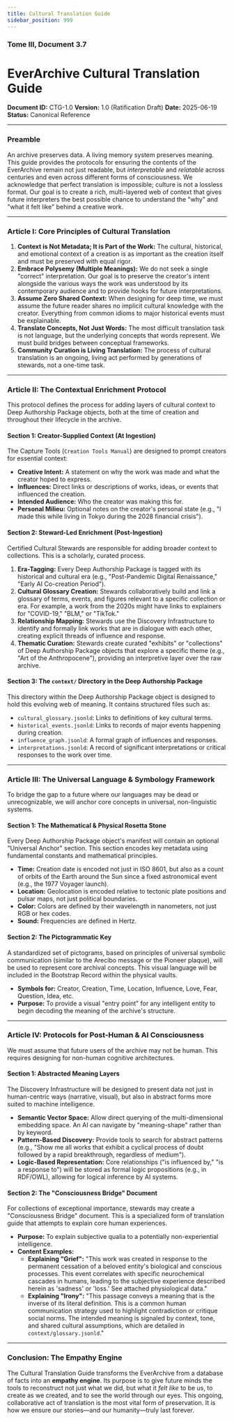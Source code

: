 ```yaml
---
title: Cultural Translation Guide
sidebar_position: 999
---
```


### **Tome III, Document 3.7**

# EverArchive Cultural Translation Guide

**Document ID:** CTG-1.0
**Version:** 1.0 (Ratification Draft)
**Date:** 2025-06-19
**Status:** Canonical Reference

---

### **Preamble**

An archive preserves data. A living memory system preserves meaning. This guide provides the protocols for ensuring the contents of the EverArchive remain not just readable, but *interpretable* and *relatable* across centuries and even across different forms of consciousness. We acknowledge that perfect translation is impossible; culture is not a lossless format. Our goal is to create a rich, multi-layered web of context that gives future interpreters the best possible chance to understand the "why" and "what it felt like" behind a creative work.

---

### **Article I: Core Principles of Cultural Translation**

1.  **Context is Not Metadata; It is Part of the Work:** The cultural, historical, and emotional context of a creation is as important as the creation itself and must be preserved with equal rigor.
2.  **Embrace Polysemy (Multiple Meanings):** We do not seek a single "correct" interpretation. Our goal is to preserve the creator's intent alongside the various ways the work was understood by its contemporary audience and to provide hooks for future interpretations.
3.  **Assume Zero Shared Context:** When designing for deep time, we must assume the future reader shares no implicit cultural knowledge with the creator. Everything from common idioms to major historical events must be explainable.
4.  **Translate Concepts, Not Just Words:** The most difficult translation task is not language, but the underlying concepts that words represent. We must build bridges between conceptual frameworks.
5.  **Community Curation is Living Translation:** The process of cultural translation is an ongoing, living act performed by generations of stewards, not a one-time task.

---

### **Article II: The Contextual Enrichment Protocol**

This protocol defines the process for adding layers of cultural context to Deep Authorship Package objects, both at the time of creation and throughout their lifecycle in the archive.

#### **Section 1: Creator-Supplied Context (At Ingestion)**

The Capture Tools (`Creation Tools Manual`) are designed to prompt creators for essential context:
*   **Creative Intent:** A statement on why the work was made and what the creator hoped to express.
*   **Influences:** Direct links or descriptions of works, ideas, or events that influenced the creation.
*   **Intended Audience:** Who the creator was making this for.
*   **Personal Milieu:** Optional notes on the creator's personal state (e.g., "I made this while living in Tokyo during the 2028 financial crisis").

#### **Section 2: Steward-Led Enrichment (Post-Ingestion)**

Certified Cultural Stewards are responsible for adding broader context to collections. This is a scholarly, curated process.
1.  **Era-Tagging:** Every Deep Authorship Package is tagged with its historical and cultural era (e.g., "Post-Pandemic Digital Renaissance," "Early AI Co-creation Period").
2.  **Cultural Glossary Creation:** Stewards collaboratively build and link a glossary of terms, events, and figures relevant to a specific collection or era. For example, a work from the 2020s might have links to explainers for "COVID-19," "BLM," or "TikTok."
3.  **Relationship Mapping:** Stewards use the Discovery Infrastructure to identify and formally link works that are in dialogue with each other, creating explicit threads of influence and response.
4.  **Thematic Curation:** Stewards create curated "exhibits" or "collections" of Deep Authorship Package objects that explore a specific theme (e.g., "Art of the Anthropocene"), providing an interpretive layer over the raw archive.

#### **Section 3: The `context/` Directory in the Deep Authorship Package**

This directory within the Deep Authorship Package object is designed to hold this evolving web of meaning. It contains structured files such as:
*   `cultural_glossary.jsonld`: Links to definitions of key cultural terms.
*   `historical_events.jsonld`: Links to records of major events happening during creation.
*   `influence_graph.jsonld`: A formal graph of influences and responses.
*   `interpretations.jsonld`: A record of significant interpretations or critical responses to the work over time.

---

### **Article III: The Universal Language & Symbology Framework**

To bridge the gap to a future where our languages may be dead or unrecognizable, we will anchor core concepts in universal, non-linguistic systems.

#### **Section 1: The Mathematical & Physical Rosetta Stone**

Every Deep Authorship Package object's manifest will contain an optional "Universal Anchor" section. This section encodes key metadata using fundamental constants and mathematical principles.
*   **Time:** Creation date is encoded not just in ISO 8601, but also as a count of orbits of the Earth around the Sun since a fixed astronomical event (e.g., the 1977 Voyager launch).
*   **Location:** Geolocation is encoded relative to tectonic plate positions and pulsar maps, not just political boundaries.
*   **Color:** Colors are defined by their wavelength in nanometers, not just RGB or hex codes.
*   **Sound:** Frequencies are defined in Hertz.

#### **Section 2: The Pictogrammatic Key**

A standardized set of pictograms, based on principles of universal symbolic communication (similar to the Arecibo message or the Pioneer plaque), will be used to represent core archival concepts. This visual language will be included in the Bootstrap Record within the physical vaults.
*   **Symbols for:** Creator, Creation, Time, Location, Influence, Love, Fear, Question, Idea, etc.
*   **Purpose:** To provide a visual "entry point" for any intelligent entity to begin decoding the meaning of the archive's structure.

---

### **Article IV: Protocols for Post-Human & AI Consciousness**

We must assume that future users of the archive may not be human. This requires designing for non-human cognitive architectures.

#### **Section 1: Abstracted Meaning Layers**

The Discovery Infrastructure will be designed to present data not just in human-centric ways (narrative, visual), but also in abstract forms more suited to machine intelligence.
*   **Semantic Vector Space:** Allow direct querying of the multi-dimensional embedding space. An AI can navigate by "meaning-shape" rather than by keyword.
*   **Pattern-Based Discovery:** Provide tools to search for abstract patterns (e.g., "Show me all works that exhibit a cyclical process of doubt followed by a rapid breakthrough, regardless of medium").
*   **Logic-Based Representation:** Core relationships ("is influenced by," "is a response to") will be stored as formal logic propositions (e.g., in RDF/OWL), allowing for logical inference by AI systems.

#### **Section 2: The "Consciousness Bridge" Document**

For collections of exceptional importance, stewards may create a "Consciousness Bridge" document. This is a specialized form of translation guide that attempts to explain core human experiences.
*   **Purpose:** To explain subjective qualia to a potentially non-experiential intelligence.
*   **Content Examples:**
    *   **Explaining "Grief":** "This work was created in response to the permanent cessation of a beloved entity's biological and conscious processes. This event correlates with specific neurochemical cascades in humans, leading to the subjective experience described herein as 'sadness' or 'loss.' See attached physiological data."
    *   **Explaining "Irony":** "This passage conveys a meaning that is the inverse of its literal definition. This is a common human communication strategy used to highlight contradiction or critique social norms. The intended meaning is signaled by context, tone, and shared cultural assumptions, which are detailed in `context/glossary.jsonld`."

---

### **Conclusion: The Empathy Engine**

The Cultural Translation Guide transforms the EverArchive from a database of facts into an **empathy engine**. Its purpose is to give future minds the tools to reconstruct not just what we did, but what it *felt like* to be us, to create as we created, and to see the world through our eyes. This ongoing, collaborative act of translation is the most vital form of preservation. It is how we ensure our stories—and our humanity—truly last forever.